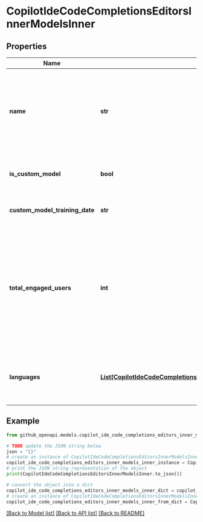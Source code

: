 # CopilotIdeCodeCompletionsEditorsInnerModelsInner


## Properties

Name | Type | Description | Notes
------------ | ------------- | ------------- | -------------
**name** | **str** | Name of the model used for Copilot code completion suggestions. If the default model is used will appear as &#39;default&#39;. | [optional] 
**is_custom_model** | **bool** | Indicates whether a model is custom or default. | [optional] 
**custom_model_training_date** | **str** | The training date for the custom model. | [optional] 
**total_engaged_users** | **int** | Number of users who accepted at least one Copilot code completion suggestion for the given editor, for the given language and model. Includes both full and partial acceptances. | [optional] 
**languages** | [**List[CopilotIdeCodeCompletionsEditorsInnerModelsInnerLanguagesInner]**](CopilotIdeCodeCompletionsEditorsInnerModelsInnerLanguagesInner.md) | Code completion metrics for active languages, for the given editor. | [optional] 

## Example

```python
from github_openapi.models.copilot_ide_code_completions_editors_inner_models_inner import CopilotIdeCodeCompletionsEditorsInnerModelsInner

# TODO update the JSON string below
json = "{}"
# create an instance of CopilotIdeCodeCompletionsEditorsInnerModelsInner from a JSON string
copilot_ide_code_completions_editors_inner_models_inner_instance = CopilotIdeCodeCompletionsEditorsInnerModelsInner.from_json(json)
# print the JSON string representation of the object
print(CopilotIdeCodeCompletionsEditorsInnerModelsInner.to_json())

# convert the object into a dict
copilot_ide_code_completions_editors_inner_models_inner_dict = copilot_ide_code_completions_editors_inner_models_inner_instance.to_dict()
# create an instance of CopilotIdeCodeCompletionsEditorsInnerModelsInner from a dict
copilot_ide_code_completions_editors_inner_models_inner_from_dict = CopilotIdeCodeCompletionsEditorsInnerModelsInner.from_dict(copilot_ide_code_completions_editors_inner_models_inner_dict)
```
[[Back to Model list]](../README.md#documentation-for-models) [[Back to API list]](../README.md#documentation-for-api-endpoints) [[Back to README]](../README.md)



